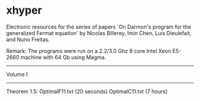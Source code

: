 # xhyper
Electronic resources for the series of papers `On Darmon's program for the generalized Fermat equation' by Nicolas Billerey, Imin Chen, Luis Dieulefait, and Nuno Freitas.

Remark: The programs were run on a 2.2/3.0 Ghz 8 core Intel Xeon E5-2660 machine with 64 Gb using Magma.

********************************
Volume I
********************************
Theorem 1.5:  OptimalF11.txt (20 seconds) OptimalC11.txt (7 hours)
